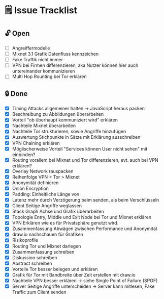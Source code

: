 # 🗒️ Issue Tracklist

## 🔓 Open

- [ ] Angreiffermodelle
- [ ] Mixnet 3.1 Grafik Datenfluss kennzeichen
- [ ] Fake Traffik nicht immer
- [ ] VPN bei Firmen differenzieren, aka Nutzer können hier auch untereinander kommunizieren
- [ ] Multi Hop Rounting bei Tor erklären

## 🔒 Done

- [x] Timing Attacks allgemeiner halten -> JavaScript heraus packen
- [x] Beschreibung zu Abbildungen überarbeiten
- [x] Vorteil "ob überhaupt kommuniziert wird" erklären
- [x] Nachteile Mixnet überarbeiten
- [x] Nachteile Tor strukturieren, sowie Angriffe hinzufügen
- [x] Auswertung Stichpunkte in Sätze mit Erklärung ausschreiben
- [x] VPN Chaining erklären
- [x] Möglischerweise Vorteil "Services können User nicht sehen" mit einbinden?
- [x] Routing vorallem bei Mixnet und Tor differenzieren, evt. auch bei VPN erklären?
- [x] Overlay Network rauspacken
- [x] Reihenfolge VPN > Tor > Mixnet
- [x] Anonymität definieren
- [x] Onion Encryption
- [x] Padding: Einheitliche Länge von 
- [x] Latenz mehr durch Verzögerung beim senden, als beim Verschlüsseln
- [x] Client Seitige Angriffe weglassen
- [x] Stack Graph Achse und Grafik überarbeiten
- [x] Topologie Entry, Middle und Exit Node bei Tor und Mixnet erklären
- [x] VPN Erklären wie es für Privatsphäre genutzt wird.
- [x] Zusammenfassung Abwägen zwischen Performance und Anonymität
- [x] draw.io nachschauen für Grafiken
- [x] Risikoprofile
- [x] Routing Tor und Mixnet darlegen
- [x] Zusammenfassung schreiben
- [x] Diskussion schreiben
- [x] Abstract schreiben
- [x] Vorteile Tor besser belegen und erklären
- [x] Grafik für Tor mit Bandbreite über Zeit erstellen mit draw.io
- [x] Nachteile VPN besser erklären -> siehe Single Point of Failure (SPOF)
- [x] Server Seitige Angriffe unterscheiden -> Server kann mitlesen, Fake Traffic zum Client senden